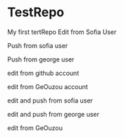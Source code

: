 TestRepo
========
My first tertRepo
Edit from Sofia User 

Push from sofia user

Push from george user

edit from github account

edit from GeOuzou account

edit and push from sofia user

edit  and push from george user

edit from GeOuzou

